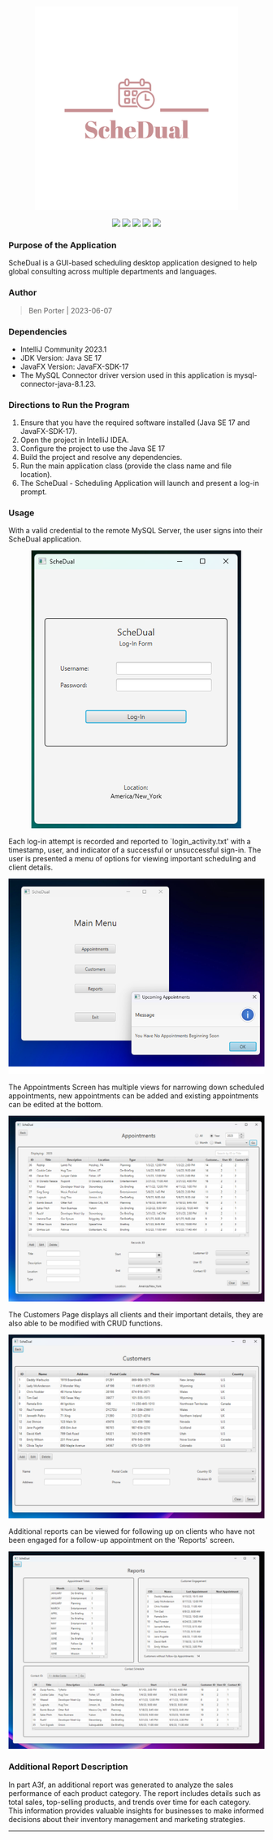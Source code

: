 <p align="center">
  <img src="assets/logo.png" height="400">
</p>

<p align="center">
  <img src="https://img.shields.io/github/license/nuiben/ScheDual?style=for-the-badge">
  <img src="https://img.shields.io/github/stars/nuiben/ScheDual?style=for-the-badge">
  <img src="https://img.shields.io/github/issues/nuiben/ScheDual?color=blueviolet&style=for-the-badge">
  <img src="https://img.shields.io/github/forks/nuiben/ScheDual?color=teal&style=for-the-badge">
  <img src="https://img.shields.io/github/issues-pr/nuiben/ScheDual?color=tomato&style=for-the-badge">
</p>

### Purpose of the Application

ScheDual is a GUI-based scheduling desktop application designed to help global consulting across multiple
departments and languages.

### Author
> Ben Porter | 2023-06-07

### Dependencies

- IntelliJ Community 2023.1
- JDK Version: Java SE 17
- JavaFX Version: JavaFX-SDK-17
- The MySQL Connector driver version used in this application is mysql-connector-java-8.1.23.

### Directions to Run the Program

1. Ensure that you have the required software installed (Java SE 17 and JavaFX-SDK-17).
2. Open the project in IntelliJ IDEA.
3. Configure the project to use the Java SE 17
4. Build the project and resolve any dependencies.
5. Run the main application class (provide the class name and file location).
6. The ScheDual - Scheduling Application will launch and present a log-in prompt.

### Usage

With a valid credential to the remote MySQL Server, the user signs into their ScheDual application.

<p align="center">
  <img src="assets/schedual-01.png">
</p>

Each log-in attempt is recorded and reported to `login_activity.txt' with a timestamp, user, and indicator of a successful or unsuccessful sign-in.
The user is presented a menu of options for viewing important scheduling and client details.

<p align="center">
  <img src="assets/schedual-02.png" >
</p> 

The Appointments Screen has multiple views for narrowing down scheduled appointments, new appointments can be added and existing appointments can be edited at the bottom.

<p align="center">
  <img src="assets/schedual-04.png" >
</p> 

The Customers Page displays all clients and their important details, they are also able to be modified with CRUD functions.

<p align="center">
  <img src="assets/schedual-03.png" >
</p> 

Additional reports can be viewed for following up on clients who have not been engaged for a follow-up appointment on the 'Reports' screen.

<p align="center">
  <img src="assets/schedual-05.png" >
</p> 


### Additional Report Description

In part A3f, an additional report was generated to analyze the sales performance of each product category.
The report includes details such as total sales, top-selling products, and trends over time for each category.
This information provides valuable insights for businesses to make informed decisions about their
inventory management and marketing strategies.

---
